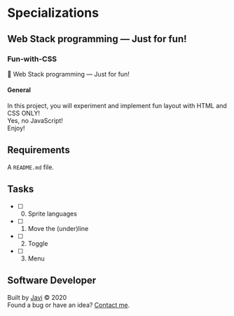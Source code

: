 # Specializations
## Web Stack programming ― Just for fun!

### Fun-with-CSS
:open_file_folder: Web Stack programming ― Just for fun!

#### General
In this project, you will experiment and implement fun layout with HTML and CSS ONLY!  
Yes, no JavaScript!  
Enjoy!

## Requirements
A ```README.md``` file.

## Tasks
* [ ] 0. Sprite languages
* [ ] 1. Move the (under)line
* [ ] 2. Toggle
* [ ] 3. Menu

## Software Developer
Built by [Javi](https://github.com/javi0b01) :copyright: 2020  
Found a bug or have an idea? [Contact me](https://www.linkedin.com/in/javi0b01/).
